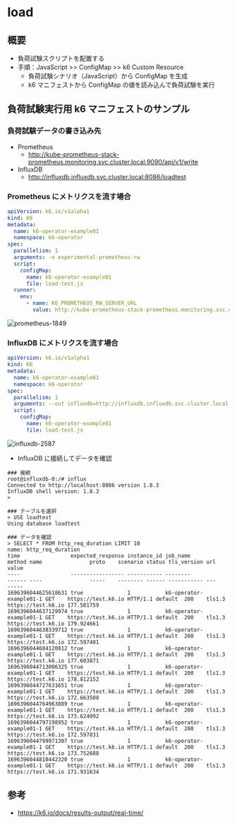 # load

## 概要

- 負荷試験スクリプトを配置する
- 手順：JavaScript >> ConfigMap >> k6 Custom Resource
  - 負荷試験シナリオ（JavaScript）から ConfigMap を生成
  - k6 マニフェストから ConfigMap の値を読み込んで負荷試験を実行

## 負荷試験実行用 k6 マニフェストのサンプル

### 負荷試験データの書き込み先

- Prometheus
  - http://kube-prometheus-stack-prometheus.monitoring.svc.cluster.local:9090/api/v1/write
- InfluxDB
  - http://influxdb.influxdb.svc.cluster.local:8086/loadtest

### Prometheus にメトリクスを流す場合

```yaml
apiVersion: k6.io/v1alpha1
kind: K6
metadata:
  name: k6-operator-example01
  namespace: k6-operator
spec:
  parallelism: 1
  arguments: -o experimental-prometheus-rw
  script:
    configMap:
      name: k6-operator-example01
      file: load-test.js
  runner:
    env:
      - name: K6_PROMETHEUS_RW_SERVER_URL
        value: http://kube-prometheus-stack-prometheus.monitoring.svc.cluster.local:9090/api/v1/write
```

![prometheus-1849](https://github.com/GotoRen/k6-operator-playground/assets/63791288/7d00acbf-31cf-45b3-a79f-c0356737e0a0)

### InfluxDB にメトリクスを流す場合

```yaml
apiVersion: k6.io/v1alpha1
kind: K6
metadata:
  name: k6-operator-example01
  namespace: k6-operator
spec:
  parallelism: 1
  arguments: --out influxdb=http://influxdb.influxdb.svc.cluster.local:8086/loadtest
  script:
    configMap:
      name: k6-operator-example01
      file: load-test.js
```

![influxdb-2587](https://github.com/GotoRen/k6-operator-playground/assets/63791288/9f58d490-f14d-4d37-9e66-b82b497ef7a9)

- InfluxDB に接続してデータを確認

```
### 接続
root@influxdb-0:/# influx
Connected to http://localhost:8086 version 1.8.3
InfluxDB shell version: 1.8.3
>

### テーブルを選択
> USE loadtest
Using database loadtest

### データを確認
> SELECT * FROM http_req_duration LIMIT 10
name: http_req_duration
time                expected_response instance_id job_name                method name               proto    scenario status tls_version url                value
----                ----------------- ----------- --------                ------ ----               -----    -------- ------ ----------- ---                -----
1696396044625618631 true              1           k6-operator-example01-1 GET    https://test.k6.io HTTP/1.1 default  200    tls1.3      https://test.k6.io 177.581759
1696396044637129974 true              1           k6-operator-example01-1 GET    https://test.k6.io HTTP/1.1 default  200    tls1.3      https://test.k6.io 179.924661
1696396044638339712 true              1           k6-operator-example01-1 GET    https://test.k6.io HTTP/1.1 default  200    tls1.3      https://test.k6.io 172.597401
1696396044684120812 true              1           k6-operator-example01-1 GET    https://test.k6.io HTTP/1.1 default  200    tls1.3      https://test.k6.io 177.603871
1696396044713006325 true              1           k6-operator-example01-1 GET    https://test.k6.io HTTP/1.1 default  200    tls1.3      https://test.k6.io 178.812152
1696396044727631651 true              1           k6-operator-example01-1 GET    https://test.k6.io HTTP/1.1 default  200    tls1.3      https://test.k6.io 172.663508
1696396044764963889 true              1           k6-operator-example01-1 GET    https://test.k6.io HTTP/1.1 default  200    tls1.3      https://test.k6.io 173.624092
1696396044797198952 true              1           k6-operator-example01-1 GET    https://test.k6.io HTTP/1.1 default  200    tls1.3      https://test.k6.io 172.597831
1696396044799971307 true              1           k6-operator-example01-1 GET    https://test.k6.io HTTP/1.1 default  200    tls1.3      https://test.k6.io 173.752688
1696396044810442320 true              1           k6-operator-example01-1 GET    https://test.k6.io HTTP/1.1 default  200    tls1.3      https://test.k6.io 171.931634
```

## 参考

- https://k6.io/docs/results-output/real-time/
